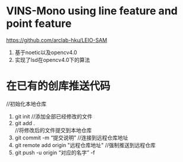 # VINS-Mono using line feature and point feature

https://github.com/arclab-hku/LEIO-SAM

1. 基于noetic以及opencv4.0
2. 实现了lsd在opencv4.0下的算法


# 在已有的创库推送代码
//初始化本地仓库
1. git init 
//添加全部已经修改的文件
2. git add .  
//将修改后的文件提交到本地仓库
3. git commit -m “提交说明”
//连接到远程仓库地址
4. git remote add origin "远程仓库地址"
//强制推送到远程仓库
5. git push -u origin “对应的名字” -f
